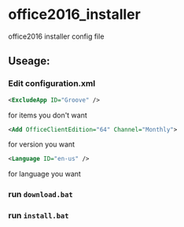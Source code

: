 # office2016_installer

office2016 installer config file  

## Useage:  

### Edit configuration.xml

``` xml
<ExcludeApp ID="Groove" />
```

for items you don't want

``` xml
<Add OfficeClientEdition="64" Channel="Monthly">
```

for version you want

``` xml
<Language ID="en-us" />
```

for language you want

### run `download.bat`

### run `install.bat`
